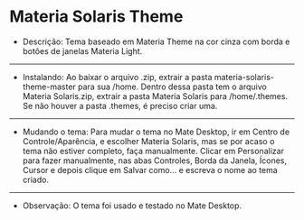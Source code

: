 # Materia Solaris Theme
* Descrição: Tema baseado em Materia Theme na cor cinza com borda e botões de janelas Materia Light.
_____
* Instalando: Ao baixar o arquivo .zip, extrair a pasta materia-solaris-theme-master para sua /home. Dentro dessa pasta tem o arquivo Materia Solaris.zip, extrair a pasta Materia Solaris para /home/.themes. Se não houver a pasta .themes, é preciso criar uma.
_____
* Mudando o tema: Para mudar o tema no Mate Desktop, ir em Centro de Controle/Aparência, e escolher Materia Solaris, mas se por acaso o tema não estiver completo, faça manualmente. Clicar em Personalizar para fazer manualmente, nas abas Controles, Borda da Janela, Ícones, Cursor e depois clique em Salvar como... e escreva o nome ao tema criado.
_____
* Observação: O tema foi usado e testado no Mate Desktop.
